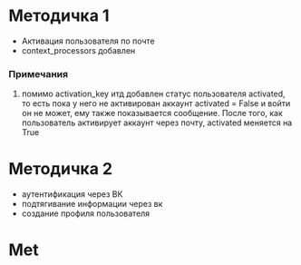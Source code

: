 # Методичка 1
- Активация пользователя по почте
- context_processors добавлен
### Примечания
1. помимо activation_key итд добавлен статус пользователя activated, то есть пока у него не активирован аккаунт activated = False и войти он не может, ему также показывается сообщение. После того, как пользователь активирует аккаунт через почту, activated меняется на True

# Методичка 2
- аутентификация через ВК
- подтягивание информации через вк
- создание профиля пользователя


# Met
